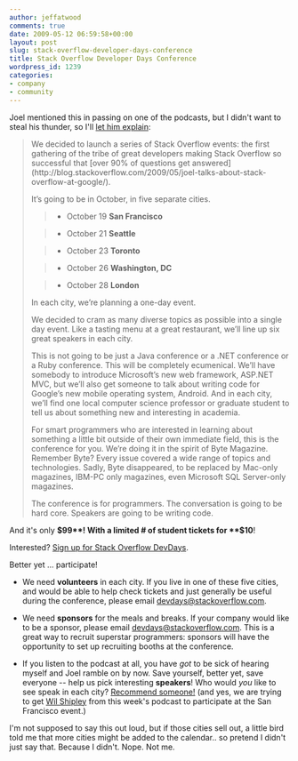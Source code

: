 ```yaml
---
author: jeffatwood
comments: true
date: 2009-05-12 06:59:58+00:00
layout: post
slug: stack-overflow-developer-days-conference
title: Stack Overflow Developer Days Conference
wordpress_id: 1239
categories:
- company
- community
---
```



Joel mentioned this in passing on one of the podcasts, but I didn't want to steal his thunder, so I'll [let him explain](http://www.joelonsoftware.com/items/2009/05/12.html):





<blockquote>
We decided to launch a series of Stack Overflow events: the first gathering of the tribe of great developers making Stack Overflow so successful that [over 90% of questions get answered](http://blog.stackoverflow.com/2009/05/joel-talks-about-stack-overflow-at-google/).

> 
> 
It’s going to be in October, in five separate cities.

> 
> 

> 
> 

>   * October 19 **San Francisco**

>   * October 21 **Seattle**

>   * October 23 **Toronto**

>   * October 26 **Washington, DC**

>   * October 28 **London**


> 
> 
In each city, we’re planning a one-day event.

> 
> 
We decided to cram as many diverse topics as possible into a single day event. Like a tasting menu at a great restaurant, we’ll line up six great speakers in each city.

> 
> 
This is not going to be just a Java conference or a .NET conference or a Ruby conference. This will be completely ecumenical. We’ll have somebody to introduce Microsoft’s new web framework, ASP.NET MVC, but we’ll also get someone to talk about writing code for Google’s new mobile operating system, Android. And in each city, we’ll find one local computer science professor or graduate student to tell us about something new and interesting in academia.

> 
> 
For smart programmers who are interested in learning about something a little bit outside of their own immediate field, this is the conference for you. We’re doing it in the spirit of Byte Magazine. Remember Byte? Every issue covered a wide range of topics and technologies. Sadly, Byte disappeared, to be replaced by Mac-only magazines, IBM-PC only magazines, even Microsoft SQL Server-only magazines.

> 
> 
The conference is for programmers. The conversation is going to be hard core. Speakers are going to be writing code.
</blockquote>





And it's only **$99**! With a limited # of student tickets for **$10**!



Interested? [Sign up for Stack Overflow DevDays](http://stackoverflow.carsonified.com/tickets.html).



Better yet ... participate!







  * We need **volunteers** in each city. If you live in one of these five cities, and would be able to help check tickets and just generally be useful during the conference, please email [devdays@stackoverflow.com](mailto:devdays@stackoverflow.com).

  * We need **sponsors** for the meals and breaks. If your company would like to be a sponsor, please email [devdays@stackoverflow.com](mailto:devdays@stackoverflow.com). This is a great way to recruit superstar programmers: sponsors will have the opportunity to set up recruiting booths at the conference.

  * If you listen to the podcast at all, you have _got_ to be sick of hearing myself and Joel ramble on by now. Save yourself, better yet, save everyone -- help us pick interesting **speakers**! Who would _you_ like to see speak in each city? [Recommend someone!](mailto:devdays@stackoverflow.com) (and yes, we are trying to get [Wil Shipley](http://www.wilshipley.com/blog/) from this week's podcast to participate at the San Francisco event.)




I'm not supposed to say this out loud, but if those cities sell out, a little bird told me that more cities might be added to the calendar.. so pretend I didn't just say that. Because I didn't. Nope. Not me.

